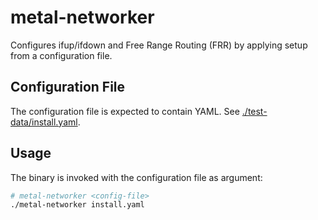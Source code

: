 # metal-networker

Configures ifup/ifdown and Free Range Routing (FRR) by applying setup from a configuration file.

## Configuration File

The configuration file is expected to contain YAML. See [./test-data/install.yaml](test-data/install.yaml).

## Usage

The binary is invoked with the configuration file as argument:

```bash
# metal-networker <config-file>
./metal-networker install.yaml

```
